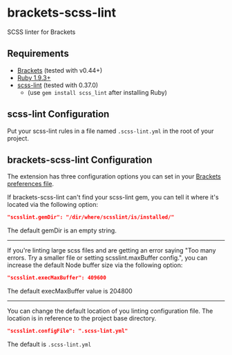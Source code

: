brackets-scss-lint
==================

SCSS linter for Brackets

## Requirements
* [Brackets](http://brackets.io/) (tested with v0.44+)
* [Ruby 1.9.3+](https://www.ruby-lang.org)
* [scss-lint](https://github.com/causes/scss-lint) (tested with 0.37.0)
  * (use `gem install scss_lint` after installing Ruby)

## scss-lint Configuration
Put your scss-lint rules in a file named `.scss-lint.yml` in the root of your project.

## brackets-scss-lint Configuration

The extension has three configuration options you can set in your
[Brackets preferences file](https://github.com/adobe/brackets/wiki/How-to-Use-Brackets#preferences).

If brackets-scss-lint can't find your scss-lint gem, you can tell it where it's
located via the following option:

```json
"scsslint.gemDir": "/dir/where/scsslint/is/installed/"
```

The default gemDir is an empty string.

---

If you're linting large scss files and are getting an error saying
"Too many errors. Try a smaller file or setting scsslint.maxBuffer config.",
you can increase the default Node buffer size via the following option:

```json
"scsslint.execMaxBuffer": 409600
```

The default execMaxBuffer value is 204800

---

You can change the default location of you linting configuration file. 
The location is in reference to the project base directory.

```json
"scsslint.configFile": ".scss-lint.yml"
```

The default is `.scss-lint.yml`
